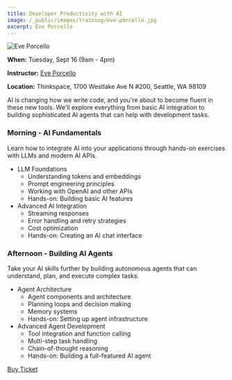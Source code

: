 ```yaml
---
title: Developer Productivity with AI
image: /_public/images/training/eve-porcello.jpg
excerpt: Eve Porcello
---
```

![Eve Porcello](/_public/images/training/eve-porcello.jpg)

**When:** Tuesday, Sept 16 (9am - 4pm)

**Instructor:** [Eve Porcello](https://twitter.com/eveporcello)

**Location:** Thinkspace, 1700 Westlake Ave N #200, Seattle, WA 98109


AI is changing how we write code, and you're about to become fluent in these new tools. We'll explore everything from basic AI integration to building sophisticated AI agents that can help with development tasks.

### Morning - AI Fundamentals

Learn how to integrate AI into your applications through hands-on exercises with LLMs and modern AI APIs.

- LLM Foundations
    - Understanding tokens and embeddings
    - Prompt engineering principles
    - Working with OpenAI and other APIs
    - Hands-on: Building basic AI features
- Advanced AI Integration
    - Streaming responses
    - Error handling and retry strategies
    - Cost optimization
    - Hands-on: Creating an AI chat interface

### Afternoon - Building AI Agents

Take your AI skills further by building autonomous agents that can understand, plan, and execute complex tasks.

- Agent Architecture
    - Agent components and architecture
    - Planning loops and decision making
    - Memory systems
    - Hands-on: Setting up agent infrastructure
- Advanced Agent Development
    - Tool integration and function calling
    - Multi-step task handling
    - Chain-of-thought reasoning
    - Hands-on: Building a full-featured AI agent

<div class="cta"><a href="/2025/tickets">Buy Ticket</a></div>
